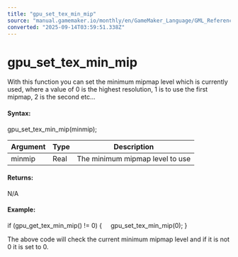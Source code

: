 ```yaml
---
title: "gpu_set_tex_min_mip"
source: "manual.gamemaker.io/monthly/en/GameMaker_Language/GML_Reference/Drawing/Mipmapping/gpu_set_tex_min_mip.htm"
converted: "2025-09-14T03:59:51.338Z"
---
```


# gpu\_set\_tex\_min\_mip

With this function you can set the minimum mipmap level which is currently used, where a value of 0 is the highest resolution, 1 is to use the first mipmap, 2 is the second etc...

#### Syntax:

gpu\_set\_tex\_min\_mip(minmip);

| Argument | Type | Description |
| --- | --- | --- |
| minmip | Real | The minimum mipmap level to use |

#### Returns:

N/A

#### Example:

if (gpu\_get\_tex\_min\_mip() != 0)
{
    gpu\_set\_tex\_min\_mip(0);
}

The above code will check the current minimum mipmap level and if it is not 0 it is set to 0.
